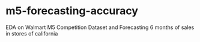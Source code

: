 # m5-forecasting-accuracy
 EDA on Walmart M5 Competition Dataset and Forecasting 6 months of sales in stores of california
